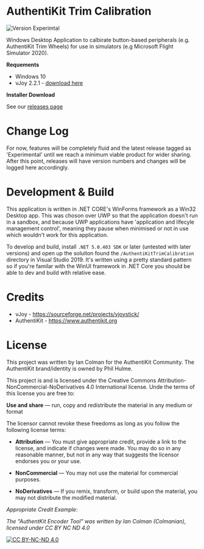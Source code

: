 # AuthentiKit Trim Calibration
![Version Experimtal](https://img.shields.io/badge/Version-Exprimental-blue)

Windows Desktop Application to calbirate button-based peripherals (e.g. AuthentiKit Trim Wheels) for use in simulators (e.g Microsoft Flight Simulator 2020). 

**Requements**
* Windows 10
* vJoy 2.2.1 - [download here](https://github.com/njz3/vJoy/releases/download/v2.2.1.1/vJoySetup-2.2.1-signed.exe)

**Installer Download**

See our [releases page](https://github.com/Colmanian/AuthentiKit-Trim-Calibration/releases)


# Change Log

For now, features will be completely fluid and the latest release tagged as 'Experimental' until we reach a minimum viable product for wider sharing. After this point, releases will have version numbers and changes will be logged here accordingly. 

# Development & Build
This application is written in .NET CORE's WinForms framework as a Win32 Desktop app. This was choson over UWP so that the application doesn't run in a sandbox, and because UWP applications have 'application and lifecyle management control', meaning they pause when minimised or not in use which wouldn't work for this application. 

To develop and build, install `.NET 5.0.403 SDK` or later (untested with later versions) and open up the soluiton found the `/AuthentiKitTrimCalibration` directory in Visual Studio 2019. It's written using a pretty standard pattern so if you're familar with the WinUI framework in .NET Core you should be able to dev and build with relative ease.

# Credits
* vJoy - https://sourceforge.net/projects/vjoystick/
* AuthentiKit - https://www.authentikit.org

# License

This project was written by Ian Colman for the AuthentiKit Community. The AuthentiKit brand/identity is owned by Phil Hulme.

This project is and is licensed under the Creative Commons Attribution-NonCommercial-NoDerivatives 4.0 International license. Unde the terms of this license you are free to:

**Use and share** — run, copy and redistribute the material in any medium or format

The licensor cannot revoke these freedoms as long as you follow the following license terms:

* **Attribution** — You must give appropriate credit, provide a link to the license, and indicate if changes were made. You may do so in any reasonable manner, but not in any way that suggests the licensor endorses you or your use.

* **NonCommercial** — You may not use the material for commercial purposes.

* **NoDerivatives** — If you remix, transform, or build upon the material, you may not distribute the modified material. 

*Appropriate Credit Example*:

*The "AuthentKit Encoder Tool" was written by Ian Colman (Colmanian), licensed under CC BY NC ND 4.0*

[![CC BY-NC-ND 4.0][cc-by-nc-nd-image]][cc-by-nc-nd]

[cc-by-nc-nd]: http://creativecommons.org/licenses/by-nc-nd/4.0/
[cc-by-nc-nd-image]: https://licensebuttons.net/l/by-nc-nd/4.0/88x31.png
[cc-by-nc-nd-shield]: https://img.shields.io/badge/License-CC%20BY%20NC%20ND%204.0-lightgrey.svg